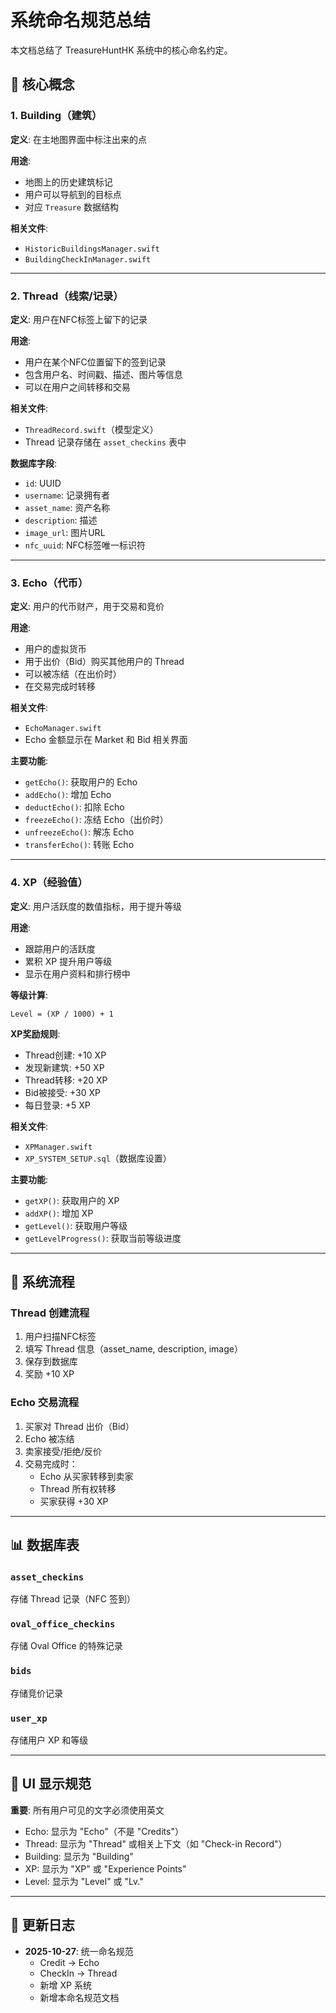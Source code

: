# 系统命名规范总结

本文档总结了 TreasureHuntHK 系统中的核心命名约定。

## 📍 核心概念

### 1. Building（建筑）
**定义**: 在主地图界面中标注出来的点

**用途**:
- 地图上的历史建筑标记
- 用户可以导航到的目标点
- 对应 `Treasure` 数据结构

**相关文件**:
- `HistoricBuildingsManager.swift`
- `BuildingCheckInManager.swift`

---

### 2. Thread（线索/记录）
**定义**: 用户在NFC标签上留下的记录

**用途**:
- 用户在某个NFC位置留下的签到记录
- 包含用户名、时间戳、描述、图片等信息
- 可以在用户之间转移和交易

**相关文件**:
- `ThreadRecord.swift`（模型定义）
- Thread 记录存储在 `asset_checkins` 表中

**数据库字段**:
- `id`: UUID
- `username`: 记录拥有者
- `asset_name`: 资产名称
- `description`: 描述
- `image_url`: 图片URL
- `nfc_uuid`: NFC标签唯一标识符

---

### 3. Echo（代币）
**定义**: 用户的代币财产，用于交易和竞价

**用途**:
- 用户的虚拟货币
- 用于出价（Bid）购买其他用户的 Thread
- 可以被冻结（在出价时）
- 在交易完成时转移

**相关文件**:
- `EchoManager.swift`
- Echo 金额显示在 Market 和 Bid 相关界面

**主要功能**:
- `getEcho()`: 获取用户的 Echo
- `addEcho()`: 增加 Echo
- `deductEcho()`: 扣除 Echo
- `freezeEcho()`: 冻结 Echo（出价时）
- `unfreezeEcho()`: 解冻 Echo
- `transferEcho()`: 转账 Echo

---

### 4. XP（经验值）
**定义**: 用户活跃度的数值指标，用于提升等级

**用途**:
- 跟踪用户的活跃度
- 累积 XP 提升用户等级
- 显示在用户资料和排行榜中

**等级计算**:
```
Level = (XP / 1000) + 1
```

**XP奖励规则**:
- Thread创建: +10 XP
- 发现新建筑: +50 XP
- Thread转移: +20 XP
- Bid被接受: +30 XP
- 每日登录: +5 XP

**相关文件**:
- `XPManager.swift`
- `XP_SYSTEM_SETUP.sql`（数据库设置）

**主要功能**:
- `getXP()`: 获取用户的 XP
- `addXP()`: 增加 XP
- `getLevel()`: 获取用户等级
- `getLevelProgress()`: 获取当前等级进度

---

## 🔄 系统流程

### Thread 创建流程
1. 用户扫描NFC标签
2. 填写 Thread 信息（asset_name, description, image）
3. 保存到数据库
4. 奖励 +10 XP

### Echo 交易流程
1. 买家对 Thread 出价（Bid）
2. Echo 被冻结
3. 卖家接受/拒绝/反价
4. 交易完成时：
   - Echo 从买家转移到卖家
   - Thread 所有权转移
   - 买家获得 +30 XP

---

## 📊 数据库表

### `asset_checkins`
存储 Thread 记录（NFC 签到）

### `oval_office_checkins`
存储 Oval Office 的特殊记录

### `bids`
存储竞价记录

### `user_xp`
存储用户 XP 和等级

---

## 🎯 UI 显示规范

**重要**: 所有用户可见的文字必须使用英文

- Echo: 显示为 "Echo"（不是 "Credits"）
- Thread: 显示为 "Thread" 或相关上下文（如 "Check-in Record"）
- Building: 显示为 "Building"
- XP: 显示为 "XP" 或 "Experience Points"
- Level: 显示为 "Level" 或 "Lv."

---

## 📝 更新日志

- **2025-10-27**: 统一命名规范
  - Credit → Echo
  - CheckIn → Thread
  - 新增 XP 系统
  - 新增本命名规范文档

